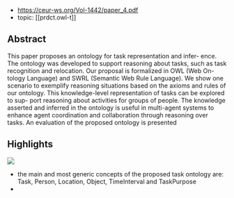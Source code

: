 
- https://ceur-ws.org/Vol-1442/paper_4.pdf
- topic: [[prdct.owl-t]]

## Abstract

This paper proposes an ontology for task representation and infer- ence. The ontology was developed to support reasoning about tasks, such as task recognition and relocation. Our proposal is formalized in OWL (Web On- tology Language) and SWRL (Semantic Web Rule Language). We show one scenario to exemplify reasoning situations based on the axioms and rules of our ontology. This knowledge-level representation of tasks can be explored to sup- port reasoning about activities for groups of people. The knowledge asserted and inferred in the ontology is useful in multi-agent systems to enhance agent coordination and collaboration through reasoning over tasks. An evaluation of the proposed ontology is presented


## Highlights

![](/assets/images/2024-04-11-10-03-20.png)

- the main and most generic concepts of the proposed task ontology are: Task, Person, Location, Object, TimeInterval and TaskPurpose
- 